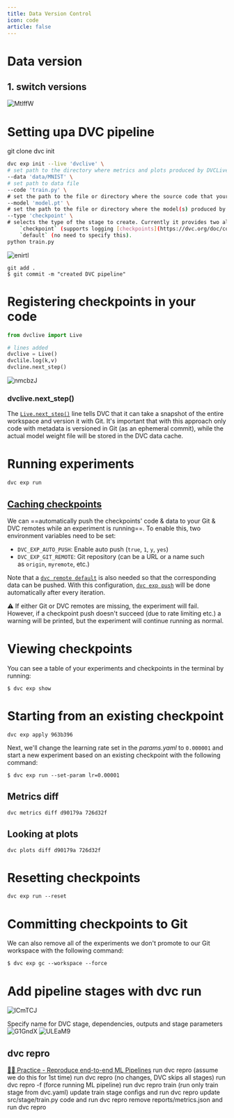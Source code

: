```yaml
---
title: Data Version Control
icon: code
article: false
---
```


# Data version

## 1. switch versions

![MtlffW](https://testksj.oss-cn-beijing.aliyuncs.com/uPic/MtlffW.png)

# Setting upa DVC pipeline

git clone
dvc init

```bash
dvc exp init --live 'dvclive' \ 
# set path to the directory where metrics and plots produced by DVCLive will be found
--data 'data/MNIST' \ 
# set path to data file
--code 'train.py' \
# set the path to the file or directory where the source code that your experiment depends on can be found (if any).
--model 'model.pt' \
# set the path to the file or directory where the model(s) produced by your experiment can be found (if any)
--type 'checkpoint' \
# selects the type of the stage to create. Currently it provides two alternatives: 
	`checkpoint` (supports logging [checkpoints](https://dvc.org/doc/command-reference/exp/run#checkpoints) during model training)
	`default` (no need to specify this).
python train.py
```

![enirtl](https://testksj.oss-cn-beijing.aliyuncs.com/uPic/enirtl.png)

```dvc
git add .
$ git commit -m "created DVC pipeline"
```

# Registering checkpoints in your code

```python
from dvclive import Live

# lines added
dvclive = Live()
dvclile.log(k,v)
dvcline.next_step()
```

![nmcbzJ](https://testksj.oss-cn-beijing.aliyuncs.com/uPic/nmcbzJ.png)

### dvclive.next_step()

The [`Live.next_step()`](https://dvc.org/doc/dvclive/api-reference/live/next_step) line tells DVC that it can take a snapshot of the entire workspace and version it with Git. It's important that with this approach only code with metadata is versioned in Git (as an ephemeral commit), while the actual model weight file will be stored in the DVC data cache.

# Running experiments

```dvc
dvc exp run
```

## [Caching checkpoints](https://dvc.org/doc/user-guide/experiment-management/checkpoints#caching-checkpoints)

We can ==automatically push the checkpoints' code & data to your Git & DVC remotes while an experiment is running==. To enable this, two environment variables need to be set:

- `DVC_EXP_AUTO_PUSH`: Enable auto push (`true`, `1`, `y`, `yes`)
- `DVC_EXP_GIT_REMOTE`: Git repository (can be a URL or a name such as `origin`, `myremote`, etc.)

Note that a [`dvc remote default`](https://dvc.org/doc/command-reference/remote/default) is also needed so that the corresponding data can be pushed. With this configuration, [`dvc exp push`](https://dvc.org/doc/command-reference/exp/push) will be done automatically after every iteration.

⚠️ If either Git or DVC remotes are missing, the experiment will fail. However, if a checkpoint push doesn't succeed (due to rate limiting etc.) a warning will be printed, but the experiment will continue running as normal.

# Viewing checkpoints

You can see a table of your experiments and checkpoints in the terminal by running:

```dvc
$ dvc exp show
```

# Starting from an existing checkpoint

```dvc
dvc exp apply 963b396
```

Next, we'll change the learning rate set in the _params.yaml_ to `0.000001` and start a new experiment based on an existing checkpoint with the following command:

```dvc
$ dvc exp run --set-param lr=0.00001
```

## Metrics diff

```dvc
dvc metrics diff d90179a 726d32f
```

## Looking at plots

```dvc
dvc plots diff d90179a 726d32f
```

# Resetting checkpoints

```dvc
dvc exp run --reset
```

# Committing checkpoints to Git

We can also remove all of the experiments we don't promote to our Git workspace with the following command:

```dvc
$ dvc exp gc --workspace --force
```

# Add pipeline stages with dvc run

![ICmTCJ](https://testksj.oss-cn-beijing.aliyuncs.com/uPic/ICmTCJ.png)

Specify name for DVC stage, dependencies, outputs and stage parameters
![G1GndX](https://testksj.oss-cn-beijing.aliyuncs.com/uPic/G1GndX.png)
![ULEaM9](https://testksj.oss-cn-beijing.aliyuncs.com/uPic/ULEaM9.png)

## dvc repro

[💪🏼 Practice - Reproduce end-to-end ML Pipelines](https://learn.iterative.ai/path-player?courseid=data-scientist-path&unit=61d37e4c600cf9501f632becUnit)
 run dvc repro (assume we do this for 1st time)
 run dvc repro (no changes, DVC skips all stages)
 run dvc repro -f (force running ML pipeline)
 run dvc repro train (run only train stage from dvc.yaml)
 update train stage configs and run dvc repro
 update src/stage/train.py code and run dvc repro
 remove reports/metrics.json and run dvc repro
